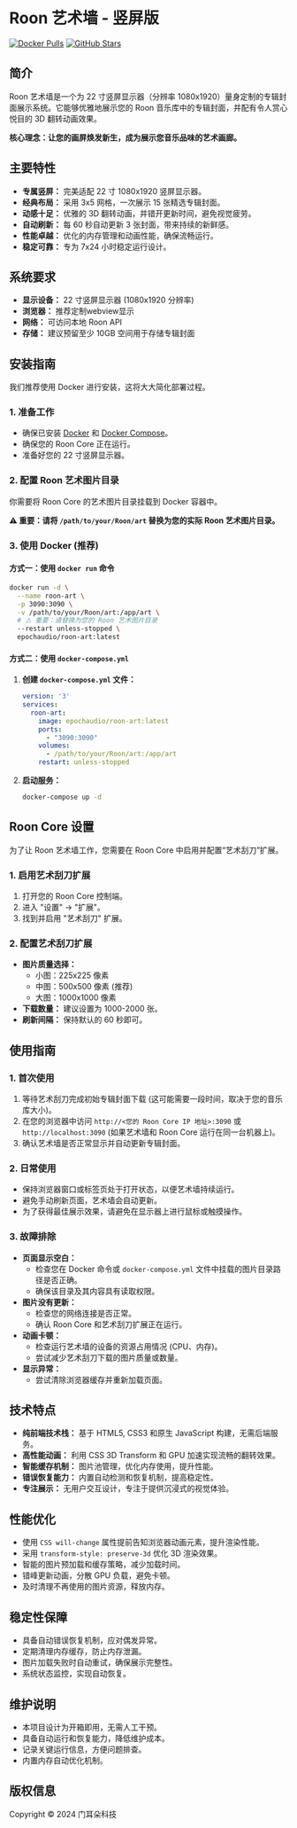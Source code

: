 
# Roon 艺术墙 - 竖屏版

[![Docker Pulls](https://img.shields.io/docker/pulls/epochaudio/roon-art.svg)](https://hub.docker.com/r/epochaudio/roon-art)
[![GitHub Stars](https://img.shields.io/github/stars/your-username/your-repo.svg)](https://github.com/your-username/your-repo)
<!-- 请替换为你的 GitHub 用户名和仓库名 -->

## 简介

Roon 艺术墙是一个为 22 寸竖屏显示器（分辨率 1080x1920）量身定制的专辑封面展示系统。它能够优雅地展示您的 Roon 音乐库中的专辑封面，并配有令人赏心悦目的 3D 翻转动画效果。

**核心理念：让您的画屏焕发新生，成为展示您音乐品味的艺术画廊。**

## 主要特性

- **专属竖屏：** 完美适配 22 寸 1080x1920 竖屏显示器。
- **经典布局：** 采用 3x5 网格，一次展示 15 张精选专辑封面。
- **动感十足：** 优雅的 3D 翻转动画，并错开更新时间，避免视觉疲劳。
- **自动刷新：** 每 60 秒自动更新 3 张封面，带来持续的新鲜感。
- **性能卓越：** 优化的内存管理和动画性能，确保流畅运行。
- **稳定可靠：** 专为 7x24 小时稳定运行设计。

## 系统要求

- **显示设备：** 22 寸竖屏显示器 (1080x1920 分辨率)
- **浏览器：** 推荐定制webview显示
- **网络：** 可访问本地 Roon API
- **存储：** 建议预留至少 10GB 空间用于存储专辑封面

## 安装指南

我们推荐使用 Docker 进行安装，这将大大简化部署过程。

### 1. 准备工作

- 确保已安装 [Docker](https://www.docker.com/get-started/) 和 [Docker Compose](https://docs.docker.com/compose/install/)。
- 确保您的 Roon Core 正在运行。
- 准备好您的 22 寸竖屏显示器。

### 2. 配置 Roon 艺术图片目录

你需要将 Roon Core 的艺术图片目录挂载到 Docker 容器中。






**⚠️ 重要：请将 `/path/to/your/Roon/art` 替换为您的实际 Roon 艺术图片目录。**

### 3. 使用 Docker (推荐)

#### 方式一：使用 `docker run` 命令

```bash
docker run -d \
  --name roon-art \
  -p 3090:3090 \
  -v /path/to/your/Roon/art:/app/art \
  # ⚠️ 重要：请替换为您的 Roon 艺术图片目录
  --restart unless-stopped \
  epochaudio/roon-art:latest
```

#### 方式二：使用 `docker-compose.yml`

1. **创建 `docker-compose.yml` 文件：**

   ```yaml
   version: '3'
   services:
     roon-art:
       image: epochaudio/roon-art:latest
       ports:
         - "3090:3090"
       volumes:
         - /path/to/your/Roon/art:/app/art
       restart: unless-stopped
   ```

2. **启动服务：**

   ```bash
   docker-compose up -d
   ```

## Roon Core 设置

为了让 Roon 艺术墙工作，您需要在 Roon Core 中启用并配置“艺术刮刀”扩展。

### 1. 启用艺术刮刀扩展

1. 打开您的 Roon Core 控制端。
2. 进入 "设置" -> "扩展"。
3. 找到并启用 "艺术刮刀" 扩展。

### 2. 配置艺术刮刀扩展

- **图片质量选择：**
    - 小图：225x225 像素
    - 中图：500x500 像素 (推荐)
    - 大图：1000x1000 像素
- **下载数量：** 建议设置为 1000-2000 张。
- **刷新间隔：** 保持默认的 60 秒即可。

## 使用指南

### 1. 首次使用

1. 等待艺术刮刀完成初始专辑封面下载 (这可能需要一段时间，取决于您的音乐库大小)。
2. 在您的浏览器中访问 `http://<您的 Roon Core IP 地址>:3090` 或 `http://localhost:3090` (如果艺术墙和 Roon Core 运行在同一台机器上)。
3. 确认艺术墙是否正常显示并自动更新专辑封面。

### 2. 日常使用

- 保持浏览器窗口或标签页处于打开状态，以便艺术墙持续运行。
- 避免手动刷新页面，艺术墙会自动更新。
- 为了获得最佳展示效果，请避免在显示器上进行鼠标或触摸操作。

### 3. 故障排除

- **页面显示空白：**
    - 检查您在 Docker 命令或 `docker-compose.yml` 文件中挂载的图片目录路径是否正确。
    - 确保该目录及其内容具有读取权限。
- **图片没有更新：**
    - 检查您的网络连接是否正常。
    - 确认 Roon Core 和艺术刮刀扩展正在运行。
- **动画卡顿：**
    - 检查运行艺术墙的设备的资源占用情况 (CPU、内存)。
    - 尝试减少艺术刮刀下载的图片质量或数量。
- **显示异常：**
    - 尝试清除浏览器缓存并重新加载页面。

## 技术特点

- **纯前端技术栈：** 基于 HTML5, CSS3 和原生 JavaScript 构建，无需后端服务。
- **高性能动画：** 利用 CSS 3D Transform 和 GPU 加速实现流畅的翻转效果。
- **智能缓存机制：** 图片池管理，优化内存使用，提升性能。
- **错误恢复能力：** 内置自动检测和恢复机制，提高稳定性。
- **专注展示：** 无用户交互设计，专注于提供沉浸式的视觉体验。

## 性能优化

- 使用 `CSS will-change` 属性提前告知浏览器动画元素，提升渲染性能。
- 采用 `transform-style: preserve-3d` 优化 3D 渲染效果。
- 智能的图片预加载和缓存策略，减少加载时间。
- 错峰更新动画，分散 GPU 负载，避免卡顿。
- 及时清理不再使用的图片资源，释放内存。

## 稳定性保障

- 具备自动错误恢复机制，应对偶发异常。
- 定期清理内存缓存，防止内存泄漏。
- 图片加载失败时自动重试，确保展示完整性。
- 系统状态监控，实现自动恢复。

## 维护说明

- 本项目设计为开箱即用，无需人工干预。
- 具备自动运行和恢复能力，降低维护成本。
- 记录关键运行信息，方便问题排查。
- 内置内存自动优化机制。

## 版权信息

Copyright © 2024 门耳朵科技

